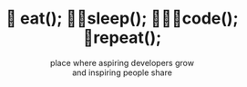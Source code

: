 <h1 align="center">🍲 eat(); 🛌🏼sleep(); 👩🏼‍💻code(); 🔁repeat(); </h1>
<p align="center">place where aspiring developers grow</br> and inspiring people share</p>

